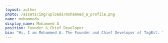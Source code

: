 ```yaml
---
layout: author
photo: /assets/img/uploads/mohammed_a_profile.png
name: mohammeda
display_name: Mohammed A
position: Founder & Chief Developer
bio: "Hi, I am Mohammed A. The Founder and Chief Developer of TagBit. "
---
```

